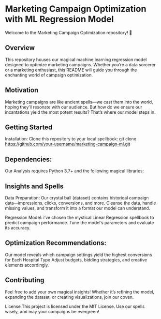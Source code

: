 # Marketing Campaign Optimization with ML Regression Model
Welcome to the Marketing Campaign Optimization repository! 🌟

## Overview
This repository houses our magical machine learning regression model designed to optimize marketing campaigns. Whether you’re a data sorcerer or a marketing enthusiast, this README will guide you through the enchanting world of campaign optimization.

## Motivation
Marketing campaigns are like ancient spells—we cast them into the world, hoping they’ll resonate with our audience. But how do we ensure our incantations yield the most potent results? That’s where our model steps in.

## Getting Started
Installation:
Clone this repository to your local spellbook:
git clone https://github.com/your-username/marketing-campaign-ml.git

## Dependencies:
Our Analysis requires Python 3.7+ and the following magical libraries:

## Insights and Spells
Data Preparation:
Our crystal ball (dataset) contains historical campaign data—impressions, clicks, conversions, and more.
Cleanse the data, handle missing values, and transform it into a format our model can understand.

Regression Model:
i’ve chosen the mystical Linear Regression spellbook to predict campaign performance.
Tune the model’s parameters and evaluate its accuracy.

## Optimization Recommendations:
Our model reveals which campaign settings yield the highest conversions for Each Hospital Type 
Adjust budgets, bidding strategies, and creative elements accordingly.


## Contributing
Feel free to add your own magical insights! Whether it’s refining the model, expanding the dataset, or creating visualizations, join our coven.

License
This project is licensed under the MIT License. Use our spells wisely, and may your campaigns be evergreen!
